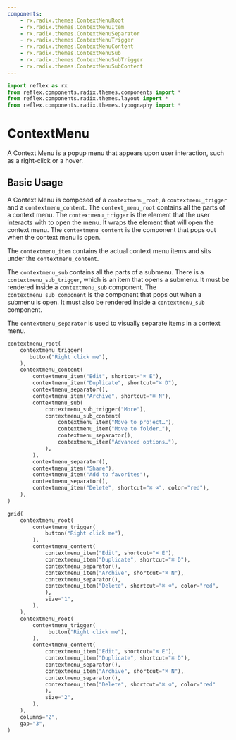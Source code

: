 ```yaml
---
components:
    - rx.radix.themes.ContextMenuRoot
    - rx.radix.themes.ContextMenuItem
    - rx.radix.themes.ContextMenuSeparator
    - rx.radix.themes.ContextMenuTrigger
    - rx.radix.themes.ContextMenuContent
    - rx.radix.themes.ContextMenuSub
    - rx.radix.themes.ContextMenuSubTrigger
    - rx.radix.themes.ContextMenuSubContent
---
```



```python exec
import reflex as rx
from reflex.components.radix.themes.components import *
from reflex.components.radix.themes.layout import *
from reflex.components.radix.themes.typography import *
```

# ContextMenu

A Context Menu is a popup menu that appears upon user interaction, such as a right-click or a hover.

## Basic Usage

A Context Menu is composed of a `contextmenu_root`, a `contextmenu_trigger` and a `contextmenu_content`. The `context_menu_root` contains all the parts of a context menu. The `contextmenu_trigger` is the element that the user interacts with to open the menu. It wraps the element that will open the context menu. The `contextmenu_content` is the component that pops out when the context menu is open.

The `contextmenu_item` contains the actual context menu items and sits under the `contextmenu_content`. 

The `contextmenu_sub` contains all the parts of a submenu. There is a `contextmenu_sub_trigger`, which is an item that opens a submenu. It must be rendered inside a `contextmenu_sub` component. The `contextmenu_sub_component` is the component that pops out when a submenu is open. It must also be rendered inside a `contextmenu_sub` component. 

The `contextmenu_separator` is used to visually separate items in a context menu.


```python demo
contextmenu_root(
    contextmenu_trigger(
       button("Right click me"),
    ),
    contextmenu_content(
        contextmenu_item("Edit", shortcut="⌘ E"),
        contextmenu_item("Duplicate", shortcut="⌘ D"),
        contextmenu_separator(),
        contextmenu_item("Archive", shortcut="⌘ N"),
        contextmenu_sub(
            contextmenu_sub_trigger("More"),
            contextmenu_sub_content(
                contextmenu_item("Move to project…"),
                contextmenu_item("Move to folder…"),
                contextmenu_separator(),
                contextmenu_item("Advanced options…"),
            ),
        ),
        contextmenu_separator(),
        contextmenu_item("Share"),
        contextmenu_item("Add to favorites"),
        contextmenu_separator(),
        contextmenu_item("Delete", shortcut="⌘ ⌫", color="red"),
    ),
)
```


```python demo
grid(
    contextmenu_root(
        contextmenu_trigger(
            button("Right click me"),
        ),
        contextmenu_content(
            contextmenu_item("Edit", shortcut="⌘ E"),
            contextmenu_item("Duplicate", shortcut="⌘ D"),
            contextmenu_separator(),
            contextmenu_item("Archive", shortcut="⌘ N"),
            contextmenu_separator(),
            contextmenu_item("Delete", shortcut="⌘ ⌫", color="red",
            ),
            size="1",
        ),
    ),
    contextmenu_root(
        contextmenu_trigger(
             button("Right click me"),
        ),
        contextmenu_content(
            contextmenu_item("Edit", shortcut="⌘ E"),
            contextmenu_item("Duplicate", shortcut="⌘ D"),
            contextmenu_separator(),
            contextmenu_item("Archive", shortcut="⌘ N"),
            contextmenu_separator(),
            contextmenu_item("Delete", shortcut="⌘ ⌫", color="red"
            ),
            size="2",
        ),
    ),
    columns="2", 
    gap="3",
)
```